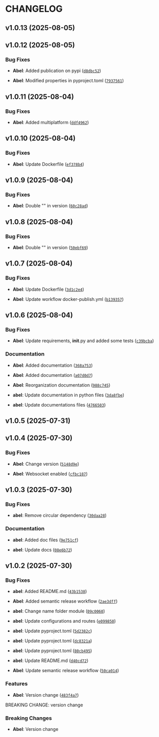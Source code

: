 # CHANGELOG


## v1.0.13 (2025-08-05)


## v1.0.12 (2025-08-05)

### Bug Fixes

- **Abel**: Added publication on pypi
  ([`d8dbc52`](https://github.com/AbelGRubio/backend-chat/commit/d8dbc52b584432ff721a6894fb0cf19f64335f42))

- **Abel**: Modified properties in pyproject.toml
  ([`7937561`](https://github.com/AbelGRubio/backend-chat/commit/7937561080f6dcdf672006f0d2aa0aa5e718c17b))


## v1.0.11 (2025-08-04)

### Bug Fixes

- **Abel**: Added multiplatform
  ([`ddf4962`](https://github.com/AbelGRubio/backend-chat/commit/ddf4962b269ca58f89d7169d70f1af47b287398e))


## v1.0.10 (2025-08-04)

### Bug Fixes

- **Abel**: Update Dockerfile
  ([`ef378b4`](https://github.com/AbelGRubio/backend-chat/commit/ef378b4cc5dd737eea2bc037b046c49f9816c41e))


## v1.0.9 (2025-08-04)

### Bug Fixes

- **Abel**: Double "" in version
  ([`60c28ad`](https://github.com/AbelGRubio/backend-chat/commit/60c28ad3eb28857c932259a5dfb5ff0eedef8868))


## v1.0.8 (2025-08-04)

### Bug Fixes

- **Abel**: Double "" in version
  ([`50ebf69`](https://github.com/AbelGRubio/backend-chat/commit/50ebf69bec6f5e63d3875c8cc6c84fbf5d641d62))


## v1.0.7 (2025-08-04)

### Bug Fixes

- **Abel**: Update Dockerfile
  ([`3d1c2e4`](https://github.com/AbelGRubio/backend-chat/commit/3d1c2e4e7696f8ba399424f9d36fe2d1e992cff0))

- **Abel**: Update workflow docker-publish.yml
  ([`b139357`](https://github.com/AbelGRubio/backend-chat/commit/b1393574da50a9bd36ca334a8710fc6bba977896))


## v1.0.6 (2025-08-04)

### Bug Fixes

- **Abel**: Update requirements, __init__.py and added some tests
  ([`c39bcba`](https://github.com/AbelGRubio/backend-chat/commit/c39bcbad23fac0e27441192aea9a761cf78606b8))

### Documentation

- **Abel**: Added documentation
  ([`368a753`](https://github.com/AbelGRubio/backend-chat/commit/368a753468db35e037b628d899fca9e791bb037f))

- **Abel**: Added documentation
  ([`a07d0d7`](https://github.com/AbelGRubio/backend-chat/commit/a07d0d7dc5b3b8b2a4bf01bc752e8784bf43f33b))

- **Abel**: Reorganization documentation
  ([`988c745`](https://github.com/AbelGRubio/backend-chat/commit/988c745731d429804c850c12c5c17a93cc091c0e))

- **abel**: Update documentation in python files
  ([`3da8fbe`](https://github.com/AbelGRubio/backend-chat/commit/3da8fbeeb772db7a7d53486c27494de641a1db52))

- **abel**: Update documentations files
  ([`4766503`](https://github.com/AbelGRubio/backend-chat/commit/476650337fc8368b34078b24db83d57f1a8c260e))


## v1.0.5 (2025-07-31)


## v1.0.4 (2025-07-30)

### Bug Fixes

- **Abel**: Change version
  ([`5148d9e`](https://github.com/AbelGRubio/backend-chat/commit/5148d9e54dc72d3d767c3b3ee6430c1fef8fdea2))

- **Abel**: Websocket enabled
  ([`cfbc187`](https://github.com/AbelGRubio/backend-chat/commit/cfbc187dfc0eb90c09597b5161db47e8165343b5))


## v1.0.3 (2025-07-30)

### Bug Fixes

- **abel**: Remove circular dependency
  ([`30daa28`](https://github.com/AbelGRubio/backend-chat/commit/30daa28bf8e8fca4454cd7cf40256c8f58944818))

### Documentation

- **abel**: Added doc files
  ([`9e751cf`](https://github.com/AbelGRubio/backend-chat/commit/9e751cf4d50377244bc468340b20b27536f47c1f))

- **abel**: Update docs
  ([`08e6b72`](https://github.com/AbelGRubio/backend-chat/commit/08e6b72cfc5c04477df2ff67c2c5efa0fd94d76e))


## v1.0.2 (2025-07-30)

### Bug Fixes

- **abel**: Added README.md
  ([`43b1538`](https://github.com/AbelGRubio/backend-chat/commit/43b15381bbd04221fbcdf1fd0c1ef5b674b6bd0f))

- **Abel**: Added semantic release workflow
  ([`2ae3dff`](https://github.com/AbelGRubio/backend-chat/commit/2ae3dff692f8501465a777d92514581d4b3c0fec))

- **abel**: Change name folder module
  ([`09c0060`](https://github.com/AbelGRubio/backend-chat/commit/09c0060c4efc9d2fcf4706413d3e9b7206485ce3))

- **abel**: Update configurations and routes
  ([`e099850`](https://github.com/AbelGRubio/backend-chat/commit/e099850bc4bb967cbf610cc6d1bc8a9435b7e170))

- **abel**: Update pyproject.toml
  ([`5d2382c`](https://github.com/AbelGRubio/backend-chat/commit/5d2382c58c3f23181963740aada027420056a4e8))

- **abel**: Update pyproject.toml
  ([`dc8321a`](https://github.com/AbelGRubio/backend-chat/commit/dc8321a674b9b98f7f97c41f472c0d9e1627e44d))

- **abel**: Update pyproject.toml
  ([`80cb495`](https://github.com/AbelGRubio/backend-chat/commit/80cb49562d98909503730971e6f0590464db4481))

- **abel**: Update README.md
  ([`d40cd72`](https://github.com/AbelGRubio/backend-chat/commit/d40cd725e4f9bceaf1fed7619ecd8eecb1ee201a))

- **Abel**: Update semantic release workflow
  ([`50ca014`](https://github.com/AbelGRubio/backend-chat/commit/50ca014982891a36333cca784e56e126a998f07c))

### Features

- **Abel**: Version change
  ([`483f4a7`](https://github.com/AbelGRubio/backend-chat/commit/483f4a7929498184d101f835a49f08e08ba21284))

BREAKING CHANGE: version change

### Breaking Changes

- **Abel**: Version change
